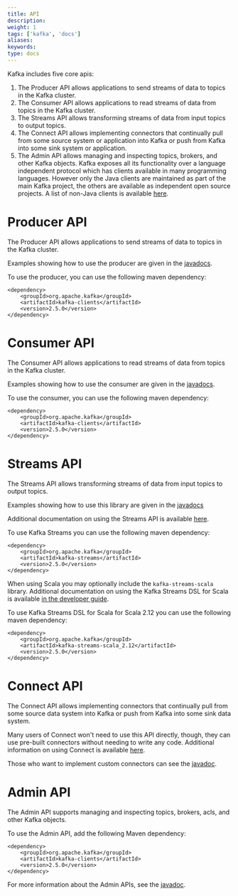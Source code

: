 ```yaml
---
title: API
description: 
weight: 1
tags: ['kafka', 'docs']
aliases: 
keywords: 
type: docs
---
```


Kafka includes five core apis: 

  1. The Producer API allows applications to send streams of data to topics in the Kafka cluster. 
  2. The Consumer API allows applications to read streams of data from topics in the Kafka cluster. 
  3. The Streams API allows transforming streams of data from input topics to output topics. 
  4. The Connect API allows implementing connectors that continually pull from some source system or application into Kafka or push from Kafka into some sink system or application. 
  5. The Admin API allows managing and inspecting topics, brokers, and other Kafka objects. 
Kafka exposes all its functionality over a language independent protocol which has clients available in many programming languages. However only the Java clients are maintained as part of the main Kafka project, the others are available as independent open source projects. A list of non-Java clients is available [here](https://cwiki.apache.org/confluence/display/KAFKA/Clients). 

# Producer API 

The Producer API allows applications to send streams of data to topics in the Kafka cluster. 

Examples showing how to use the producer are given in the [javadocs](/static/25/javadoc/index.html?org/apache/kafka/clients/producer/KafkaProducer.html "Kafka 2.5 Javadoc"). 

To use the producer, you can use the following maven dependency: 
    
    
    <dependency>
    	<groupId>org.apache.kafka</groupId>
    	<artifactId>kafka-clients</artifactId>
    	<version>2.5.0</version>
    </dependency>

# Consumer API 

The Consumer API allows applications to read streams of data from topics in the Kafka cluster. 

Examples showing how to use the consumer are given in the [javadocs](/static/25/javadoc/index.html?org/apache/kafka/clients/consumer/KafkaConsumer.html "Kafka 2.5 Javadoc"). 

To use the consumer, you can use the following maven dependency: 
    
    
    <dependency>
    	<groupId>org.apache.kafka</groupId>
    	<artifactId>kafka-clients</artifactId>
    	<version>2.5.0</version>
    </dependency>

# Streams API 

The Streams API allows transforming streams of data from input topics to output topics. 

Examples showing how to use this library are given in the [javadocs](/static/25/javadoc/index.html?org/apache/kafka/streams/KafkaStreams.html "Kafka 2.5 Javadoc")

Additional documentation on using the Streams API is available [here](/25/streams). 

To use Kafka Streams you can use the following maven dependency: 
    
    
    <dependency>
    	<groupId>org.apache.kafka</groupId>
    	<artifactId>kafka-streams</artifactId>
    	<version>2.5.0</version>
    </dependency>

When using Scala you may optionally include the `kafka-streams-scala` library. Additional documentation on using the Kafka Streams DSL for Scala is available [in the developer guide](/25/streams/developer-guide/dsl-api.html#scala-dsl). 

To use Kafka Streams DSL for Scala for Scala 2.12 you can use the following maven dependency: 
    
    
    <dependency>
    	<groupId>org.apache.kafka</groupId>
    	<artifactId>kafka-streams-scala_2.12</artifactId>
    	<version>2.5.0</version>
    </dependency>

# Connect API 

The Connect API allows implementing connectors that continually pull from some source data system into Kafka or push from Kafka into some sink data system. 

Many users of Connect won't need to use this API directly, though, they can use pre-built connectors without needing to write any code. Additional information on using Connect is available [here](/documentation.html#connect). 

Those who want to implement custom connectors can see the [javadoc](/static/25/javadoc/index.html?org/apache/kafka/connect "Kafka 2.5 Javadoc"). 

# Admin API 

The Admin API supports managing and inspecting topics, brokers, acls, and other Kafka objects. 

To use the Admin API, add the following Maven dependency: 
    
    
    <dependency>
    	<groupId>org.apache.kafka</groupId>
    	<artifactId>kafka-clients</artifactId>
    	<version>2.5.0</version>
    </dependency>

For more information about the Admin APIs, see the [javadoc](/static/25/javadoc/index.html?org/apache/kafka/clients/admin/Admin.html "Kafka 2.5 Javadoc"). 

